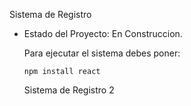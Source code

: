 <ih1> Sistema de Registro </h1>

- Estado del Proyecto: En Construccion.

  Para ejecutar el sistema debes poner:

  ```npm install react```

  Sistema de Registro 2
  
